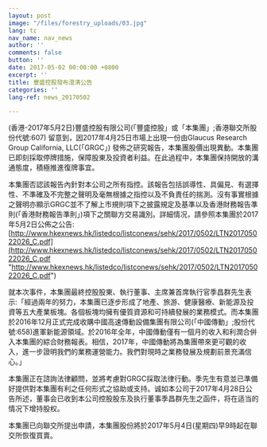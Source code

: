 ```yaml
---
layout: post
image: "/files/forestry_uploads/03.jpg"
lang: tc
nav_name: nav_news
author: ''
comments: false
button: ''
date: 2017-05-02 00:00:00 +0800
excerpt: ''
title: 豐盛控股發布澄清公告
categories: ''
lang-ref: news_20170502

---
```

(香港-2017年5月2日)豐盛控股有限公司(「豐盛控股」或「本集團」;香港聯交所股份代號:607) 留意到，因2017年4月25日市場上出現一份由Glaucus Research Group California, LLC(「GRGC」) 發佈之研究報告，本集團股價出現異動。本集團已即刻採取停牌措施，保障股東及投資者利益。在此過程中，本集團保持開放的溝通態度，積極推進復牌事宜。

本集團否認該報告內針對本公司之所有指控。該報告包括誤導性、具偏見、有選擇性、不準確及不完整之聲明及毫無根據之指控以及不負責任的揣測。沒有事實根據之聲明亦顯示GRGC並不了解上市規則項下之披露規定及基準以及香港財務報告準則(「香港財務報告準則」)項下之關聯方交易識別。詳細情况，請參照本集團於2017年5月2日公佈之公告: [http://www.hkexnews.hk/listedco/listconews/sehk/2017/0502/LTN201705022026_C.pdf](http://www.hkexnews.hk/listedco/listconews/sehk/2017/0502/LTN201705022026_C.pdf "http://www.hkexnews.hk/listedco/listconews/sehk/2017/0502/LTN201705022026_C.pdf")

就本次事件，本集團最終控股股東、執行董事、主席兼首席執行官季昌群先生表示:「經過兩年的努力，本集團已逐步形成了地產、旅游、健康醫療、新能源及投資等五大產業板塊。各個板塊均擁有優質資源和可持續發展的業務模式。而本集團於2016年12月正式完成收購中國高速傳動設備集團有限公司(「中國傳動」;股份代號:658)進軍新能源領域。於2016年全年，中國傳動僅有一個月的收入和利潤合倂入本集團的綜合財務報表。相信，2017年，中國傳動將為集團帶來更可觀的收入，進一步證明我們的業務運營能力。我們對現時之業務發展及規劃前景充滿信心。」

本集團正在諮詢法律顧問，並將考慮對GRGC採取法律行動。季先生有意並已準備好提供對本集團有利之任何形式之協助或支持。诚如本公司于2017年4月28日公告所述，董事会已收到本公司控股股东及执行董事季昌群先生之函件，将在适当的情况下增持股权。

本集團已向聯交所提出申請，本集團股份將於2017年5月4日(星期四)早9時起在聯交所恢復買賣。